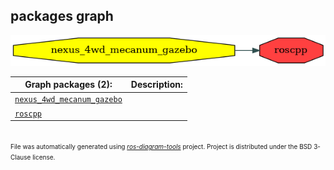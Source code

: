 <!--
File was automatically generated using 'ros-diagram-tools' project.
Project is distributed under the BSD 3-Clause license.
-->

## packages graph

[![roscpp](roscpp.png "roscpp")](roscpp.png)


| Graph packages (2): | Description: |
| ------------------- | ------------ |
| [`nexus_4wd_mecanum_gazebo`](nexus_4wd_mecanum_gazebo.md) |  |
| [`roscpp`](roscpp.md) |  |


</br>
<font size="1">
File was automatically generated using <a href="https://github.com/anetczuk/ros-diagram-tools"><i>ros-diagram-tools</i></a> project.
Project is distributed under the BSD 3-Clause license.
</font>
